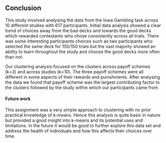 ## Conclusion

This study involved analysing the data from the Iowa Gambling task across 10 different studies with 617 participants. Initial data analysis showed a clear trend of choices away from the bad decks and towards the good decks which rewarded contestants who chose consistently across all trials. There was some interesting participants choices such as two participants who selected the same deck for 150/150 trials but the vast majority showed an ability to learn throughout the study and choose the good decks more often than not.

Our clustering analysis focused on the clusters across payoff schemes (k=3) and across studies (k=10). The three payoff schemes were all different in some aspects of their rewards and punishments. After analysing the data we found that payoff scheme was the largest contributing factor to the clusters followed by the study within which our participants came from.

#### Future work

This assignment was a very simple approach to clustering with no prior practical knowledge of k-means. Hence this analysis is quite basic in nature but provided a good insight into k-means and its potential uses and limitations. In the future it would be good to further explore this data set and address the health of individuals and how this affects their choices over time.